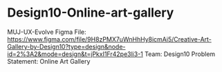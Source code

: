 # Design10-Online-art-gallery
MUJ-UX-Evolve
Figma File: https://www.figma.com/file/9H8zPMX7uWnHhHy8icmAi5/Creative-Art-Gallery-by-Design10?type=design&node-id=2%3A2&mode=design&t=jPkxI1Fr42pe3li3-1
Team: Design10
Problem Statement: Online Art Gallery
